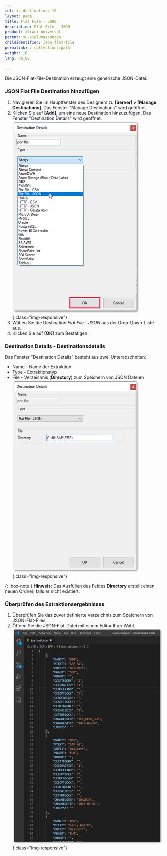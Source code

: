 ```yaml
---
ref: xu-destinations-10
layout: page
title: Flat File - JSON
description: Flat File - JSON
product: xtract-universal
parent: xu-zielumgebungen
childidentifier: json-flat-file
permalink: /:collection/:path
weight: 10
lang: de_DE

---
```

Die JSON-Flat-File-Destination erzeugt eine generische JSON-Datei.

### JSON Flat File Destination hinzufügen
1. Navigieren Sie im Hauptfenster des Designers zu **[Server] > [Manage Destinations]**. Das Fenster "Manage Destinations" wird geöffnet.
2. Klicken Sie auf **[Add]**, um eine neue Destination hinzuzufügen. Das Fenster "Destination Details" wird geöffnet.
![XU_flatfile_JSON_Destination](/img/content/xu/json/json-flat-destination-det.png){:class="img-responsive"}
3. Wähen Sie die Destination *Flat File - JSON* aus der Drop-Down-Liste aus.
4. Klicken Sie auf **[OK]** zum Bestätigen.
 
### Destination Details - Destinationsdetails
Das Fenster "Destination Details" besteht aus zwei Unterabschniten:
- Name - Name der Extraktion
- Type - Extraktionstyp
- File - Verzeichnis (**Directory**) zum Speichern von JSON Dateien
![JSON-Flat-Destination-Details](/img/content/xu/json/json-flat-Destination-Details.png){:class="img-responsive"}

{: .box-note }
**Hinweis:** Das Ausfüllen des Feldes **Directory** erstellt einen neuen Ordner, falls er nicht existiert. 

### Überprüfen des Extraktionsergebnisses
1. Überprüfen Sie das zuvor definierte Verzeichnis zum Speichern von JSON-Flat-Files.
2. Öffnen Sie die JSON-Flat-Datei mit einem Editor Ihrer Wahl.
![JSON-Flat-File](/img/content/xu/json/json_flat-file.png){:class="img-responsive"}